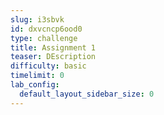 ```yaml
---
slug: i3sbvk
id: dxvcncp6ood0
type: challenge
title: Assignment 1
teaser: DEscription
difficulty: basic
timelimit: 0
lab_config:
  default_layout_sidebar_size: 0
---
```


